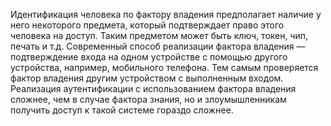 Идентификация человека по фактору владения предполагает наличие у него некоторого предмета, который подтверждает право этого человека на доступ. Таким предметом может быть ключ, токен, чип, печать и т.д. Современный способ реализации фактора владения — подтверждение входа на одном устройстве с помощью другого устройства, например, мобильного телефона. Тем самым проверяется фактор владения другим устройством с выполненным входом. Реализация аутентификации с использованием фактора владения сложнее, чем в случае фактора знания, но и злоумышленникам получить доступ к такой системе гораздо сложнее.